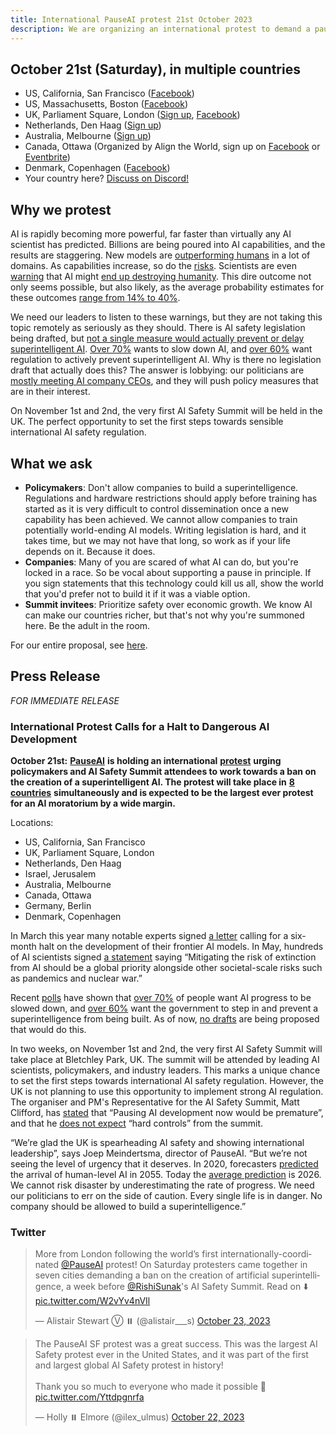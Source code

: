 ```yaml
---
title: International PauseAI protest 21st October 2023
description: We are organizing an international protest to demand a pause on dangerous AI development.
---
```


<script lang="ts">
    import WidgetConsent from '$components/widget-consent/WidgetConsent.svelte'
</script>

## October 21st (Saturday), in multiple countries

- US, California, San Francisco ([Facebook](https://fb.me/1RbYq9H2hOFQ4yi))
- US, Massachusetts, Boston ([Facebook](https://facebook.com/events/s/pauseai-protest-boston-make-th/6647554948613714/?mibextid=RQdjqZ))
- UK, Parliament Square, London ([Sign up](https://www.mixily.com/event/4774799330762010477), [Facebook](https://www.facebook.com/events/644748401084077))
- Netherlands, Den Haag ([Sign up](https://www.mixily.com/event/8536294863402363208))
  <!-- - Israel, Jerusalem (on Oct 22nd, [Sign up](https://www.mixily.com/event/2216232092023925957)) -->
  <!-- - Belgium, Brussels ([Sign up](https://www.mixily.com/event/2708675063120711075)) -->
- Australia, Melbourne ([Sign up](https://www.mixily.com/event/8471341506387452508))
- Canada, Ottawa (Organized by Align the World, sign up on [Facebook](https://www.facebook.com/events/243643008241929/) or [Eventbrite](https://www.eventbrite.com/e/ai-safety-and-ethics-rally-tickets-725729686027))
  <!-- - Italy ([Sign up](https://www.mixily.com/event/7782058162912076825)) -->
  <!-- - Germany, Berin ([Sign up](https://www.mixily.com/event/873099107580787879)) -->
- Denmark, Copenhagen ([Facebook](https://www.facebook.com/events/869443424535827))
- Your country here? [Discuss on Discord!](https://discord.gg/anXWYCCdH5)

## Why we protest

AI is rapidly becoming more powerful, far faster than virtually any AI scientist has predicted.
Billions are being poured into AI capabilities, and the results are staggering.
New models are [outperforming humans](/sota) in a lot of domains.
As capabilities increase, so do the [risks](/risks).
Scientists are even [warning](https://www.safe.ai/statement-on-ai-risk) that AI might [end up destroying humanity](/xrisk).
This dire outcome not only seems possible, but also likely, as the average probability estimates for these outcomes [range from 14% to 40%](/polls-and-surveys).

We need our leaders to listen to these warnings, but they are not taking this topic remotely as seriously as they should.
There is AI safety legislation being drafted, but [not a single measure would actually prevent or delay superintelligent AI](https://twitter.com/PauseAI/status/1704998018322141496).
[Over 70%](https://www.vox.com/future-perfect/2023/8/18/23836362/ai-slow-down-poll-regulation) wants to slow down AI, and [over 60%](https://www.vox.com/future-perfect/2023/9/19/23879648/americans-artificial-general-intelligence-ai-policy-poll) want regulation to actively prevent superintelligent AI.
Why is there no legislation draft that actually does this?
The answer is lobbying: our politicians are [mostly meeting AI company CEOs](https://fedscoop.com/sen-schumer-to-host-musk-zuckerberg-and-other-tech-ceos-for-closed-door-ai-forum/), and they will push policy measures that are in their interest.

On November 1st and 2nd, the very first AI Safety Summit will be held in the UK.
The perfect opportunity to set the first steps towards sensible international AI safety regulation.

## What we ask

- **Policymakers**: Don't allow companies to build a superintelligence. Regulations and hardware restrictions should apply before training has started as it is very difficult to control dissemination once a new capability has been achieved. We cannot allow companies to train potentially world-ending AI models. Writing legislation is hard, and it takes time, but we may not have that long, so work as if your life depends on it. Because it does.
- **Companies**: Many of you are scared of what AI can do, but you're locked in a race. So be vocal about supporting a pause in principle. If you sign statements that this technology could kill us all, show the world that you'd prefer not to build it if it was a viable option.
- **Summit invitees**: Prioritize safety over economic growth. We know AI can make our countries richer, but that's not why you're summoned here. Be the adult in the room.

For our entire proposal, see [here](/proposal).

## Press Release

_FOR IMMEDIATE RELEASE_

### International Protest Calls for a Halt to Dangerous AI Development

**October 21st:** [**PauseAI**](https://pauseai.info/) **is holding an international** [**protest**](https://pauseai.info/2023-oct) **urging policymakers and AI Safety Summit attendees to work towards a ban on the creation of a superintelligent AI. The protest will take place in** [**8 countries**](https://pauseai.info/2023-oct) **simultaneously and is expected to be the largest ever protest for an AI moratorium by a wide margin.**

Locations:

- US, California, San Francisco
- UK, Parliament Square, London
- Netherlands, Den Haag
- Israel, Jerusalem
- Australia, Melbourne
- Canada, Ottawa
- Germany, Berlin
- Denmark, Copenhagen

In March this year many notable experts signed [a letter](https://futureoflife.org/open-letter/pause-giant-ai-experiments/#:~:text=We%20call%20on%20all%20AI,more%20powerful%20than%20GPT%2D4.&text=AI%20systems%20with%20human%2Dcompetitive,acknowledged%20by%20top%20AI%20labs.) calling for a six-month halt on the development of their frontier AI models. In May, hundreds of AI scientists signed [a statement](https://www.safe.ai/statement-on-ai-risk) saying “Mitigating the risk of extinction from AI should be a global priority alongside other societal-scale risks such as pandemics and nuclear war.”

Recent [polls](https://pauseai.info/polls-and-surveys) have shown that [over 70%](https://www.vox.com/future-perfect/2023/8/18/23836362/ai-slow-down-poll-regulation) of people want AI progress to be slowed down, and [over 60%](https://www.vox.com/future-perfect/2023/9/19/23879648/americans-artificial-general-intelligence-ai-policy-poll) want the government to step in and prevent a superintelligence from being built. As of now, [no drafts](https://twitter.com/PauseAI/status/1706605169608159458) are being proposed that would do this.

In two weeks, on November 1st and 2nd, the very first AI Safety Summit will take place at Bletchley Park, UK. The summit will be attended by leading AI scientists, policymakers, and industry leaders. This marks a unique chance to set the first steps towards international AI safety regulation. However, the UK is not planning to use this opportunity to implement strong AI regulation. The organiser and PM's Representative for the AI Safety Summit, Matt Clifford, has [stated](https://twitter.com/PauseAI/status/1709845853668553065) that “Pausing AI development now would be premature”, and that he [does not expect](https://twitter.com/matthewclifford/status/1708819574739587356) “hard controls” from the summit.

“We’re glad the UK is spearheading AI safety and showing international leadership”, says Joep Meindertsma, director of PauseAI. “But we’re not seeing the level of urgency that it deserves. In 2020, forecasters [predicted](https://www.metaculus.com/questions/3479/date-weakly-general-ai-is-publicly-known/) the arrival of human-level AI in 2055. Today the [average prediction](https://www.metaculus.com/questions/3479/date-weakly-general-ai-is-publicly-known/) is 2026. We cannot risk disaster by underestimating the rate of progress. We need our politicians to err on the side of caution. Every single life is in danger. No company should be allowed to build a superintelligence.”

### Twitter

<WidgetConsent>
<div><blockquote class="twitter-tweet"><p lang="en" dir="ltr">More from London following the world’s first internationally-coordinated <a href="https://twitter.com/PauseAI?ref_src=twsrc%5Etfw">@PauseAI</a> protest! On Saturday protesters came together in seven cities demanding a ban on the creation of artificial superintelligence, a week before <a href="https://twitter.com/RishiSunak?ref_src=twsrc%5Etfw">@RishiSunak</a>&#39;s AI Safety Summit. Read on ⬇️ <a href="https://t.co/W2vYv4nVIl">pic.twitter.com/W2vYv4nVIl</a></p>&mdash; Alistair Stewart Ⓥ ⏸️ (@alistair___s) <a href="https://twitter.com/alistair___s/status/1716566914242121768?ref_src=twsrc%5Etfw">October 23, 2023</a></blockquote> <script async src="https://platform.twitter.com/widgets.js" charset="utf-8"></script></div>
</WidgetConsent>

<WidgetConsent>
<div><blockquote class="twitter-tweet"><p lang="en" dir="ltr">The PauseAI SF protest was a great success. This was the largest AI Safety protest ever in the United States, and it was part of the first and largest global AI Safety protest in history! <br><br>Thank you so much to everyone who made it possible 🩷 <a href="https://t.co/Yttdpgnrfa">pic.twitter.com/Yttdpgnrfa</a></p>&mdash; Holly ⏸️ Elmore (@ilex_ulmus) <a href="https://twitter.com/ilex_ulmus/status/1715954127954751932?ref_src=twsrc%5Etfw">October 22, 2023</a></blockquote> <script async src="https://platform.twitter.com/widgets.js" charset="utf-8"></script></div>
</WidgetConsent>
